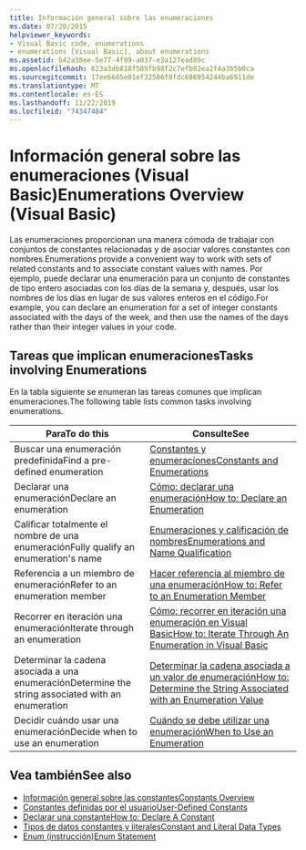 ```yaml
---
title: Información general sobre las enumeraciones
ms.date: 07/20/2015
helpviewer_keywords:
- Visual Basic code, enumerations
- enumerations [Visual Basic], about enumerations
ms.assetid: b42a38ee-5e77-4f99-a037-e3a127ead89c
ms.openlocfilehash: 623a3db818f589fb98f2c7efb02ea2f4a3b5b0ca
ms.sourcegitcommit: 17ee6605e01ef32506f8fdc686954244ba6911de
ms.translationtype: MT
ms.contentlocale: es-ES
ms.lasthandoff: 11/22/2019
ms.locfileid: "74347484"
---
```

# <a name="enumerations-overview-visual-basic"></a><span data-ttu-id="65ad5-102">Información general sobre las enumeraciones (Visual Basic)</span><span class="sxs-lookup"><span data-stu-id="65ad5-102">Enumerations Overview (Visual Basic)</span></span>
<span data-ttu-id="65ad5-103">Las enumeraciones proporcionan una manera cómoda de trabajar con conjuntos de constantes relacionadas y de asociar valores constantes con nombres.</span><span class="sxs-lookup"><span data-stu-id="65ad5-103">Enumerations provide a convenient way to work with sets of related constants and to associate constant values with names.</span></span> <span data-ttu-id="65ad5-104">Por ejemplo, puede declarar una enumeración para un conjunto de constantes de tipo entero asociadas con los días de la semana y, después, usar los nombres de los días en lugar de sus valores enteros en el código.</span><span class="sxs-lookup"><span data-stu-id="65ad5-104">For example, you can declare an enumeration for a set of integer constants associated with the days of the week, and then use the names of the days rather than their integer values in your code.</span></span>  
  
## <a name="tasks-involving-enumerations"></a><span data-ttu-id="65ad5-105">Tareas que implican enumeraciones</span><span class="sxs-lookup"><span data-stu-id="65ad5-105">Tasks involving Enumerations</span></span>  
 <span data-ttu-id="65ad5-106">En la tabla siguiente se enumeran las tareas comunes que implican enumeraciones.</span><span class="sxs-lookup"><span data-stu-id="65ad5-106">The following table lists common tasks involving enumerations.</span></span>  
  
|<span data-ttu-id="65ad5-107">Para</span><span class="sxs-lookup"><span data-stu-id="65ad5-107">To do this</span></span>|<span data-ttu-id="65ad5-108">Consulte</span><span class="sxs-lookup"><span data-stu-id="65ad5-108">See</span></span>|  
|----------------|---------|  
|<span data-ttu-id="65ad5-109">Buscar una enumeración predefinida</span><span class="sxs-lookup"><span data-stu-id="65ad5-109">Find a pre-defined enumeration</span></span>|[<span data-ttu-id="65ad5-110">Constantes y enumeraciones</span><span class="sxs-lookup"><span data-stu-id="65ad5-110">Constants and Enumerations</span></span>](../../../../visual-basic/language-reference/constants-and-enumerations.md)|  
|<span data-ttu-id="65ad5-111">Declarar una enumeración</span><span class="sxs-lookup"><span data-stu-id="65ad5-111">Declare an enumeration</span></span>|[<span data-ttu-id="65ad5-112">Cómo: declarar una enumeración</span><span class="sxs-lookup"><span data-stu-id="65ad5-112">How to: Declare an Enumeration</span></span>](../../../../visual-basic/programming-guide/language-features/constants-enums/how-to-declare-enumerations.md)|  
|<span data-ttu-id="65ad5-113">Calificar totalmente el nombre de una enumeración</span><span class="sxs-lookup"><span data-stu-id="65ad5-113">Fully qualify an enumeration's name</span></span>|[<span data-ttu-id="65ad5-114">Enumeraciones y calificación de nombres</span><span class="sxs-lookup"><span data-stu-id="65ad5-114">Enumerations and Name Qualification</span></span>](../../../../visual-basic/programming-guide/language-features/constants-enums/enumerations-and-name-qualification.md)|  
|<span data-ttu-id="65ad5-115">Referencia a un miembro de enumeración</span><span class="sxs-lookup"><span data-stu-id="65ad5-115">Refer to an enumeration member</span></span>|[<span data-ttu-id="65ad5-116">Hacer referencia al miembro de una enumeración</span><span class="sxs-lookup"><span data-stu-id="65ad5-116">How to: Refer to an Enumeration Member</span></span>](../../../../visual-basic/programming-guide/language-features/constants-enums/how-to-refer-to-an-enumeration-member.md)|  
|<span data-ttu-id="65ad5-117">Recorrer en iteración una enumeración</span><span class="sxs-lookup"><span data-stu-id="65ad5-117">Iterate through an enumeration</span></span>|[<span data-ttu-id="65ad5-118">Cómo: recorrer en iteración una enumeración en Visual Basic</span><span class="sxs-lookup"><span data-stu-id="65ad5-118">How to: Iterate Through An Enumeration in Visual Basic</span></span>](../../../../visual-basic/programming-guide/language-features/constants-enums/how-to-iterate-through-an-enumeration.md)|  
|<span data-ttu-id="65ad5-119">Determinar la cadena asociada a una enumeración</span><span class="sxs-lookup"><span data-stu-id="65ad5-119">Determine the string associated with an enumeration</span></span>|[<span data-ttu-id="65ad5-120">Determinar la cadena asociada a un valor de enumeración</span><span class="sxs-lookup"><span data-stu-id="65ad5-120">How to: Determine the String Associated with an Enumeration Value</span></span>](../../../../visual-basic/programming-guide/language-features/constants-enums/how-to-determine-the-string-associated-with-an-enumeration-value.md)|  
|<span data-ttu-id="65ad5-121">Decidir cuándo usar una enumeración</span><span class="sxs-lookup"><span data-stu-id="65ad5-121">Decide when to use an enumeration</span></span>|[<span data-ttu-id="65ad5-122">Cuándo se debe utilizar una enumeración</span><span class="sxs-lookup"><span data-stu-id="65ad5-122">When to Use an Enumeration</span></span>](../../../../visual-basic/programming-guide/language-features/constants-enums/when-to-use-an-enumeration.md)|  
  
## <a name="see-also"></a><span data-ttu-id="65ad5-123">Vea también</span><span class="sxs-lookup"><span data-stu-id="65ad5-123">See also</span></span>

- [<span data-ttu-id="65ad5-124">Información general sobre las constantes</span><span class="sxs-lookup"><span data-stu-id="65ad5-124">Constants Overview</span></span>](../../../../visual-basic/programming-guide/language-features/constants-enums/constants-overview.md)
- [<span data-ttu-id="65ad5-125">Constantes definidas por el usuario</span><span class="sxs-lookup"><span data-stu-id="65ad5-125">User-Defined Constants</span></span>](../../../../visual-basic/programming-guide/language-features/constants-enums/user-defined-constants.md)
- [<span data-ttu-id="65ad5-126">Declarar una constante</span><span class="sxs-lookup"><span data-stu-id="65ad5-126">How to: Declare A Constant</span></span>](../../../../visual-basic/programming-guide/language-features/constants-enums/how-to-declare-a-constant.md)
- [<span data-ttu-id="65ad5-127">Tipos de datos constantes y literales</span><span class="sxs-lookup"><span data-stu-id="65ad5-127">Constant and Literal Data Types</span></span>](../../../../visual-basic/programming-guide/language-features/constants-enums/constant-and-literal-data-types.md)
- [<span data-ttu-id="65ad5-128">Enum (instrucción)</span><span class="sxs-lookup"><span data-stu-id="65ad5-128">Enum Statement</span></span>](../../../../visual-basic/language-reference/statements/enum-statement.md)
